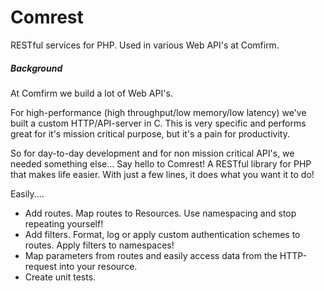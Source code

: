 Comrest
=======

RESTful services for PHP. Used in various Web API's at Comfirm.

##### Background

At Comfirm we build a lot of Web API's.

For high-performance (high throughput/low memory/low latency) we've built a custom HTTP/API-server in C.
This is very specific and performs great for it's mission critical purpose, but it's a pain for productivity.

So for day-to-day development and for non mission critical API's, we needed something else...
Say hello to Comrest! A RESTful library for PHP that makes life easier. With just a few lines, it does what you want it to do!

Easily....

  * Add routes. Map routes to Resources. Use namespacing and stop repeating yourself!
  * Add filters. Format, log or apply custom authentication schemes to routes. Apply filters to namespaces!
  * Map parameters from routes and easily access data from the HTTP-request into your resource.
  * Create unit tests.
